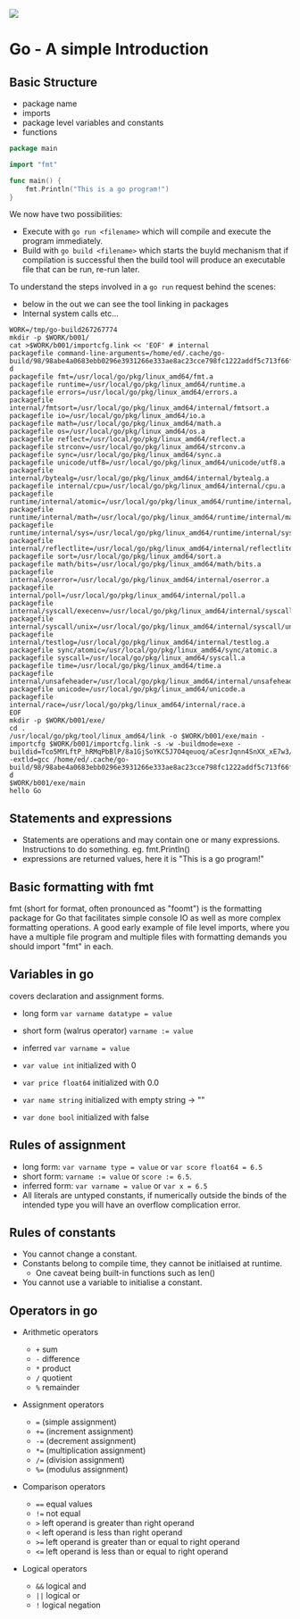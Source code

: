 ![](https://hackernoon.com/drafts/0fnv29qd.png)

# Go - A simple Introduction

## Basic Structure

- package name
- imports
- package level variables and constants
- functions

```go
package main

import "fmt"

func main() {
    fmt.Println("This is a go program!")
}
```

We now have two possibilities:

- Execute with `go run <filename>` which will compile and execute the program immediately.
- Build with `go build <filename>` which starts the buyld mechanism that if compilation is successful then the build tool will produce an executable file that can be run, re-run later.

To understand the steps involved in a `go run` request behind the scenes:

- below in the out we can see the tool linking in packages
- Internal system calls etc...

```
WORK=/tmp/go-build267267774
mkdir -p $WORK/b001/
cat >$WORK/b001/importcfg.link << 'EOF' # internal
packagefile command-line-arguments=/home/ed/.cache/go-build/98/98abe4a0683ebb0296e3931266e333ae8ac23cce798fc1222addf5c713f66f3c-d
packagefile fmt=/usr/local/go/pkg/linux_amd64/fmt.a
packagefile runtime=/usr/local/go/pkg/linux_amd64/runtime.a
packagefile errors=/usr/local/go/pkg/linux_amd64/errors.a
packagefile internal/fmtsort=/usr/local/go/pkg/linux_amd64/internal/fmtsort.a
packagefile io=/usr/local/go/pkg/linux_amd64/io.a
packagefile math=/usr/local/go/pkg/linux_amd64/math.a
packagefile os=/usr/local/go/pkg/linux_amd64/os.a
packagefile reflect=/usr/local/go/pkg/linux_amd64/reflect.a
packagefile strconv=/usr/local/go/pkg/linux_amd64/strconv.a
packagefile sync=/usr/local/go/pkg/linux_amd64/sync.a
packagefile unicode/utf8=/usr/local/go/pkg/linux_amd64/unicode/utf8.a
packagefile internal/bytealg=/usr/local/go/pkg/linux_amd64/internal/bytealg.a
packagefile internal/cpu=/usr/local/go/pkg/linux_amd64/internal/cpu.a
packagefile runtime/internal/atomic=/usr/local/go/pkg/linux_amd64/runtime/internal/atomic.a
packagefile runtime/internal/math=/usr/local/go/pkg/linux_amd64/runtime/internal/math.a
packagefile runtime/internal/sys=/usr/local/go/pkg/linux_amd64/runtime/internal/sys.a
packagefile internal/reflectlite=/usr/local/go/pkg/linux_amd64/internal/reflectlite.a
packagefile sort=/usr/local/go/pkg/linux_amd64/sort.a
packagefile math/bits=/usr/local/go/pkg/linux_amd64/math/bits.a
packagefile internal/oserror=/usr/local/go/pkg/linux_amd64/internal/oserror.a
packagefile internal/poll=/usr/local/go/pkg/linux_amd64/internal/poll.a
packagefile internal/syscall/execenv=/usr/local/go/pkg/linux_amd64/internal/syscall/execenv.a
packagefile internal/syscall/unix=/usr/local/go/pkg/linux_amd64/internal/syscall/unix.a
packagefile internal/testlog=/usr/local/go/pkg/linux_amd64/internal/testlog.a
packagefile sync/atomic=/usr/local/go/pkg/linux_amd64/sync/atomic.a
packagefile syscall=/usr/local/go/pkg/linux_amd64/syscall.a
packagefile time=/usr/local/go/pkg/linux_amd64/time.a
packagefile internal/unsafeheader=/usr/local/go/pkg/linux_amd64/internal/unsafeheader.a
packagefile unicode=/usr/local/go/pkg/linux_amd64/unicode.a
packagefile internal/race=/usr/local/go/pkg/linux_amd64/internal/race.a
EOF
mkdir -p $WORK/b001/exe/
cd .
/usr/local/go/pkg/tool/linux_amd64/link -o $WORK/b001/exe/main -importcfg $WORK/b001/importcfg.link -s -w -buildmode=exe -buildid=Tco5MYLftP_hRMqPbBlP/8a1GjSoYKC5J7O4qeuoq/aCesrJqnn4SnXX_xE7w3/Tco5MYLftP_hRMqPbBlP -extld=gcc /home/ed/.cache/go-build/98/98abe4a0683ebb0296e3931266e333ae8ac23cce798fc1222addf5c713f66f3c-d
$WORK/b001/exe/main
hello Go
```

## Statements and expressions

- Statements are operations and may contain one or many expressions. Instructions to do something. eg. fmt.Println()
- expressions are returned values, here it is "This is a go program!"

## Basic formatting with fmt

fmt (short for format, often pronounced as "foomt") is the formatting package for Go that facilitates simple console IO as well as more complex formatting operations. A good early example of file level imports, where you have a multiple file program and multiple files with formatting demands you should import "fmt" in each.

## Variables in go

covers declaration and assignment forms.

- long form `var varname datatype = value`
- short form (walrus operator) `varname := value`
- inferred `var varname = value`

- `var value int` initialized with 0
- `var price float64` initialized with 0.0
- `var name string` initialized with empty string -> ""
- `var done bool` initialized with false

## Rules of assignment

- long form: `var varname type = value` or `var score float64 = 6.5`
- short form: `varname := value` or `score := 6.5`.
- inferred form: `var varname = value` or `var x = 6.5`
- All literals are untyped constants, if numerically outside the binds of the intended type you will have an overflow complication error.

## Rules of constants

- You cannot change a constant.
- Constants belong to compile time, they cannot be initlaised at runtime.
  - One caveat being built-in functions such as len()
- You cannot use a variable to initialise a constant.

## Operators in go

- Arithmetic operators

  - `+` sum
  - `-` difference
  - `*` product
  - `/` quotient
  - `%` remainder

- Assignment operators

  - `=` (simple assignment)
  - `+=` (increment assignment)
  - `-=` (decrement assignment)
  - `*=` (multiplication assignment)
  - `/=` (division assignment)
  - `%=` (modulus assignment)

- Comparison operators

  - `==` equal values
  - `!=` not equal
  - `>` left operand is greater than right operand
  - `<` left operand is less than right operand
  - `>=` left operand is greater than or equal to right operand
  - `<=` left operand is less than or equal to right operand

- Logical operators
  - `&&` logical and
  - `||` logical or
  - `!` logical negation
